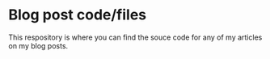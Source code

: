 
# Blog post code/files

This respository is where you can find the souce code for any of my articles on my blog posts.

